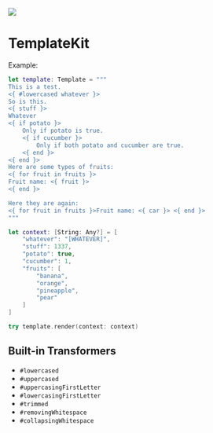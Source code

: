 ![](https://github.com/apparata/TemplateKit/workflows/Swift/badge.svg)

# TemplateKit

Example:

```Swift
let template: Template = """
This is a test.
<{ #lowercased whatever }>
So is this.
<{ stuff }>
Whatever
<{ if potato }>
    Only if potato is true.
    <{ if cucumber }>
        Only if both potato and cucumber are true.
    <{ end }>
<{ end }>
Here are some types of fruits:
<{ for fruit in fruits }>
Fruit name: <{ fruit }>
<{ end }>

Here they are again:
<{ for fruit in fruits }>Fruit name: <{ car }> <{ end }>
"""

let context: [String: Any?] = [
    "whatever": "[WHATEVER]",
    "stuff": 1337,
    "potato": true,
    "cucumber": 1,
    "fruits": [
        "banana",
        "orange",
        "pineapple",
        "pear"
    ]
]

try template.render(context: context)
```

## Built-in Transformers

- `#lowercased`
- `#uppercased`
- `#uppercasingFirstLetter`
- `#lowercasingFirstLetter`
- `#trimmed`
- `#removingWhitespace`
- `#collapsingWhitespace`
